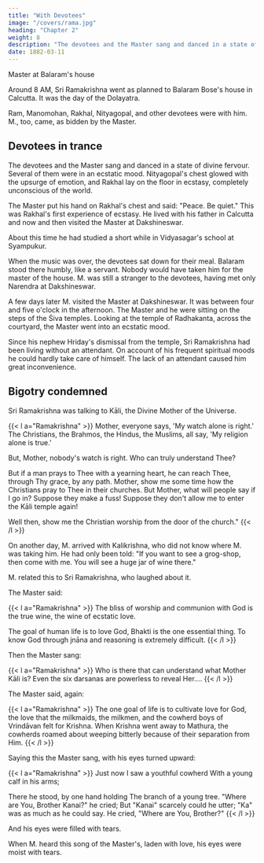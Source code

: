 ```yaml
---
title: "With Devotees"
image: "/covers/rama.jpg"
heading: "Chapter 2"
weight: 8
description: "The devotees and the Master sang and danced in a state of divine fervour"
date: 1882-03-11
---
```



<!-- March 11, 1882 -->

Master at Balaram's house

Around 8 AM, Sri Ramakrishna went as planned to Balaram Bose's house in Calcutta. It was the day of the Dolayatra. 

Ram, Manomohan, Rakhal, Nityagopal, and other devotees were with him. M., too, came, as bidden by the Master.


## Devotees in trance

The devotees and the Master sang and danced in a state of divine fervour. Several of them were in an ecstatic mood. Nityagopal's chest glowed with the upsurge of emotion, and Rakhal lay on the floor in ecstasy, completely unconscious of the world. 

The Master put his hand on Rakhal's chest and said: "Peace. Be quiet." This was Rakhal's first experience of ecstasy. He lived with his father in Calcutta and now and then visited the Master at Dakshineswar. 

About this time he had studied a short while in Vidyasagar's school at Syampukur.

When the music was over, the devotees sat down for their meal. Balaram stood there humbly, like a servant. Nobody would have taken him for the master of the house. M.
was still a stranger to the devotees, having met only Narendra at Dakshineswar. 

A few days later M. visited the Master at Dakshineswar. It was between four and five o'clock in the afternoon. The Master and he were sitting on the steps of the Śiva
temples. Looking at the temple of Radhakanta, across the courtyard, the Master went into an ecstatic mood.

Since his nephew Hriday's dismissal from the temple, Sri Ramakrishna had been living without an attendant. On account of his frequent spiritual moods he could hardly take
care of himself. The lack of an attendant caused him great inconvenience. 

## Bigotry condemned

Sri Ramakrishna was talking to Kāli, the Divine Mother of the Universe. 


{{< l a="Ramakrishna" >}}
Mother, everyone says, 'My watch alone is right.' The Christians, the Brahmos, the Hindus, the Muslims, all say, 'My religion alone is true.' 

But, Mother, nobody's watch is right. Who can truly understand Thee? 

But if a man prays to Thee with a yearning heart, he can reach Thee, through Thy grace, by any path. Mother, show me some time how the Christians pray to Thee in their churches. But Mother, what will people say if I go in? Suppose they make a fuss! Suppose they don't allow me to enter
the Kāli temple again! 

Well then, show me the Christian worship from the door of the church."
{{< /l >}}

 
<!-- The mind's inability to comprehend God -->

On another day, M. arrived with Kalikrishna, who did not know where M. was taking him. He had only been told: "If you want to see a grog-shop, then come with
me. You will see a huge jar of wine there." 

M. related this to Sri Ramakrishna, who laughed about it. 

The Master said: 

{{< l a="Ramakrishna" >}}
The bliss of worship and communion with God is the true wine, the wine of ecstatic love. 

The goal of human life is to love God, Bhakti is the one essential thing. To know God through jnāna and reasoning is extremely difficult.
{{< /l >}}


Then the Master sang:

{{< l a="Ramakrishna" >}}
Who is there that can understand what Mother Kāli is?
Even the six darsanas are powerless to reveal Her....
{{< /l >}}

The Master said, again: 

{{< l a="Ramakrishna" >}}
The one goal of life is to cultivate love for God, the love that the milkmaids, the milkmen, and the cowherd boys of Vrindāvan felt for Krishna. When Krishna went away to Mathura, the cowherds roamed about weeping bitterly because of their separation from Him.
{{< /l >}}


Saying this the Master sang, with his eyes turned upward:

{{< l a="Ramakrishna" >}}
Just now I saw a youthful cowherd With a young calf in his arms;

There he stood, by one hand holding
The branch of a young tree.
"Where are You, Brother Kanai?" he cried;
But "Kanai" scarcely could he utter;
"Ka" was as much as he could say.
He cried, "Where are You, Brother?"
{{< /l >}}

And his eyes were filled with tears.

When M. heard this song of the Master's, laden with love, his eyes were moist with tears.


